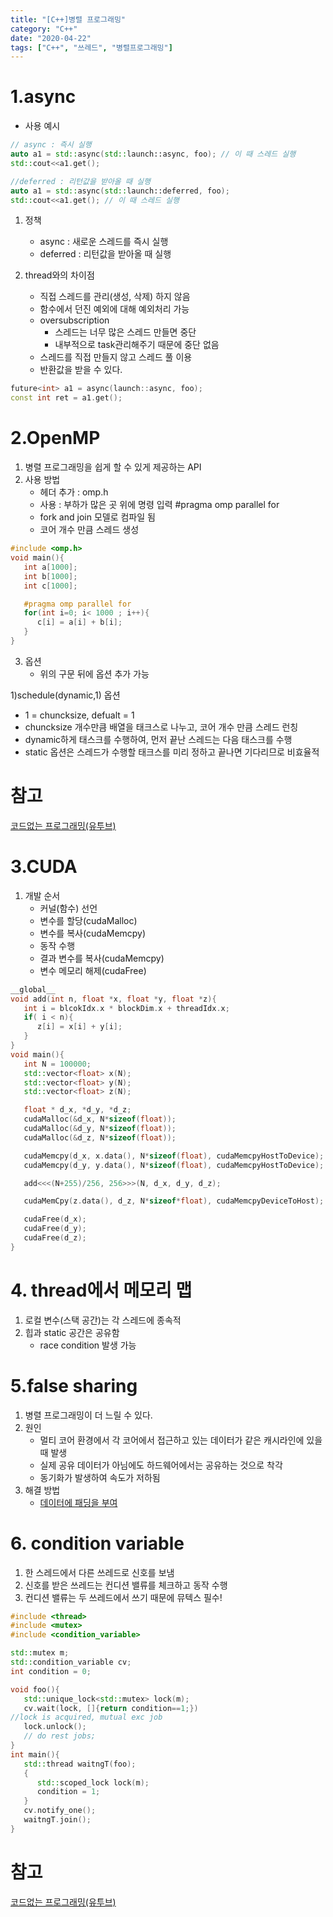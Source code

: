 ```yaml
---
title: "[C++]병렬 프로그래밍"
category: "C++"
date: "2020-04-22"
tags: ["C++", "쓰레드", "병렬프로그래밍"]
---
```


# 1.async

- 사용 예시

```cpp
// async : 즉시 실행
auto a1 = std::async(std::launch::async, foo); // 이 때 스레드 실행
std::cout<<a1.get();

//deferred : 리턴값을 받아올 때 실행
auto a1 = std::async(std::launch::deferred, foo);
std::cout<<a1.get(); // 이 때 스레드 실행
```

1. 정책

   - async : 새로운 스레드를 즉시 실행
   - deferred : 리턴값을 받아올 때 실행

2. thread와의 차이점
   - 직접 스레드를 관리(생성, 삭제) 하지 않음
   - 함수에서 던진 예외에 대해 예외처리 가능
   - oversubscription
     - 스레드는 너무 많은 스레드 만들면 중단
     - 내부적으로 task관리해주기 때문에 중단 없음
   - 스레드를 직접 만들지 않고 스레드 풀 이용
   - 반환값을 받을 수 있다.

```cpp
future<int> a1 = async(launch::async, foo);
const int ret = a1.get();
```

# 2.OpenMP

1. 병렬 프로그래밍을 쉽게 할 수 있게 제공하는 API
2. 사용 방법
   - 헤더 추가 : omp.h
   - 사용 : 부하가 많은 곳 위에 명령 입력
     #pragma omp parallel for
   - fork and join 모델로 컴파일 됨
   - 코어 개수 만큼 스레드 생성

```cpp
#include <omp.h>
void main(){
   int a[1000];
   int b[1000];
   int c[1000];

   #pragma omp parallel for
   for(int i=0; i< 1000 ; i++){
      c[i] = a[i] + b[i];
   }
}
```

3. 옵션
   - 위의 구문 뒤에 옵션 추가 가능

1)schedule(dynamic,1) 옵션

- 1 = chuncksize, defualt = 1
- chuncksize 개수만큼 배열을 태크스로 나누고, 코어 개수 만큼 스레드 런칭
- dynamic하게 태스크를 수행하여, 먼저 끝난 스레드는 다음 태스크를 수행
- static 옵션은 스레드가 수행할 태크스를 미리 정하고 끝나면 기다리므로 비효율적

# 참고

[코드없는 프로그래밍(유투브)](https://www.youtube.com/channel/UCHcG02L6TSS-StkSbqVy6Fg)

# 3.CUDA

1. 개발 순서
   - 커널(함수) 선언
   - 변수를 할당(cudaMalloc)
   - 변수를 복사(cudaMemcpy)
   - 동작 수행
   - 결과 변수를 복사(cudaMemcpy)
   - 변수 메모리 해제(cudaFree)

```cpp
__global__
void add(int n, float *x, float *y, float *z){
   int i = blcokIdx.x * blockDim.x + threadIdx.x;
   if( i < n){
      z[i] = x[i] + y[i];
   }
}
void main(){
   int N = 100000;
   std::vector<float> x(N);
   std::vector<float> y(N);
   std::vector<float> z(N);

   float * d_x, *d_y, *d_z;
   cudaMalloc(&d_x, N*sizeof(float));
   cudaMalloc(&d_y, N*sizeof(float));
   cudaMalloc(&d_z, N*sizeof(float));

   cudaMemcpy(d_x, x.data(), N*sizeof(float), cudaMemcpyHostToDevice);
   cudaMemcpy(d_y, y.data(), N*sizeof(float), cudaMemcpyHostToDevice);

   add<<<(N+255)/256, 256>>>(N, d_x, d_y, d_z);

   cudaMemCpy(z.data(), d_z, N*sizeof*float), cudaMemcpyDeviceToHost);

   cudaFree(d_x);
   cudaFree(d_y);
   cudaFree(d_z);
}
```

# 4. thread에서 메모리 맵

1. 로컬 변수(스택 공간)는 각 스레드에 종속적
2. 힙과 static 공간은 공유함
   - race condition 발생 가능

# 5.false sharing

1. 병렬 프로그래밍이 더 느릴 수 있다.
2. 원인
   - 멀티 코어 환경에서 각 코어에서 접근하고 있는 데이터가 같은 캐시라인에 있을 때 발생
   - 실제 공유 데이터가 아님에도 하드웨어에서는 공유하는 것으로 착각
   - 동기화가 발생하여 속도가 저하됨
3. 해결 방법
   - [데이터에 패딩을 부여](https://hwan-shell.tistory.com/m/230)

# 6. condition variable

1. 한 스레드에서 다른 쓰레드로 신호를 보냄
2. 신호를 받은 쓰레드는 컨디션 밸류를 체크하고 동작 수행
3. 컨디션 밸류는 두 쓰레드에서 쓰기 때문에 뮤텍스 필수!

```cpp
#include <thread>
#include <mutex>
#include <condition_variable>

std::mutex m;
std::condition_variable cv;
int condition = 0;

void foo(){
   std::unique_lock<std::mutex> lock(m);
   cv.wait(lock, []{return condition==1;})
//lock is acquired, mutual exc job
   lock.unlock();
   // do rest jobs;
}
int main(){
   std::thread waitngT(foo);
   {
      std::scoped_lock lock(m);
      condition = 1;
   }
   cv.notify_one();
   waitngT.join();
}
```

# 참고

[코드없는 프로그래밍(유투브)](https://www.youtube.com/channel/UCHcG02L6TSS-StkSbqVy6Fg)
